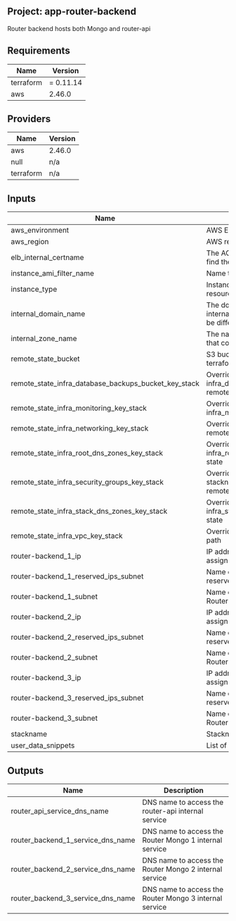 ## Project: app-router-backend

Router backend hosts both Mongo and router-api

## Requirements

| Name | Version |
|------|---------|
| terraform | = 0.11.14 |
| aws | 2.46.0 |

## Providers

| Name | Version |
|------|---------|
| aws | 2.46.0 |
| null | n/a |
| terraform | n/a |

## Inputs

| Name | Description | Type | Default | Required |
|------|-------------|------|---------|:--------:|
| aws\_environment | AWS Environment | `string` | n/a | yes |
| aws\_region | AWS region | `string` | `"eu-west-1"` | no |
| elb\_internal\_certname | The ACM cert domain name to find the ARN of | `string` | n/a | yes |
| instance\_ami\_filter\_name | Name to use to find AMI images | `string` | `""` | no |
| instance\_type | Instance type used for EC2 resources | `string` | `"t2.medium"` | no |
| internal\_domain\_name | The domain name of the internal DNS records, it could be different from the zone name | `string` | n/a | yes |
| internal\_zone\_name | The name of the Route53 zone that contains internal records | `string` | n/a | yes |
| remote\_state\_bucket | S3 bucket we store our terraform state in | `string` | n/a | yes |
| remote\_state\_infra\_database\_backups\_bucket\_key\_stack | Override stackname path to infra\_database\_backups\_bucket remote state | `string` | `""` | no |
| remote\_state\_infra\_monitoring\_key\_stack | Override stackname path to infra\_monitoring remote state | `string` | `""` | no |
| remote\_state\_infra\_networking\_key\_stack | Override infra\_networking remote state path | `string` | `""` | no |
| remote\_state\_infra\_root\_dns\_zones\_key\_stack | Override stackname path to infra\_root\_dns\_zones remote state | `string` | `""` | no |
| remote\_state\_infra\_security\_groups\_key\_stack | Override infra\_security\_groups stackname path to infra\_vpc remote state | `string` | `""` | no |
| remote\_state\_infra\_stack\_dns\_zones\_key\_stack | Override stackname path to infra\_stack\_dns\_zones remote state | `string` | `""` | no |
| remote\_state\_infra\_vpc\_key\_stack | Override infra\_vpc remote state path | `string` | `""` | no |
| router-backend\_1\_ip | IP address of the private IP to assign to the instance | `string` | n/a | yes |
| router-backend\_1\_reserved\_ips\_subnet | Name of the subnet to place the reserved IP of the instance | `string` | n/a | yes |
| router-backend\_1\_subnet | Name of the subnet to place the Router Mongo 1 | `string` | n/a | yes |
| router-backend\_2\_ip | IP address of the private IP to assign to the instance | `string` | n/a | yes |
| router-backend\_2\_reserved\_ips\_subnet | Name of the subnet to place the reserved IP of the instance | `string` | n/a | yes |
| router-backend\_2\_subnet | Name of the subnet to place the Router Mongo 2 | `string` | n/a | yes |
| router-backend\_3\_ip | IP address of the private IP to assign to the instance | `string` | n/a | yes |
| router-backend\_3\_reserved\_ips\_subnet | Name of the subnet to place the reserved IP of the instance | `string` | n/a | yes |
| router-backend\_3\_subnet | Name of the subnet to place the Router Mongo 3 | `string` | n/a | yes |
| stackname | Stackname | `string` | n/a | yes |
| user\_data\_snippets | List of user-data snippets | `list` | n/a | yes |

## Outputs

| Name | Description |
|------|-------------|
| router\_api\_service\_dns\_name | DNS name to access the router-api internal service |
| router\_backend\_1\_service\_dns\_name | DNS name to access the Router Mongo 1 internal service |
| router\_backend\_2\_service\_dns\_name | DNS name to access the Router Mongo 2 internal service |
| router\_backend\_3\_service\_dns\_name | DNS name to access the Router Mongo 3 internal service |

